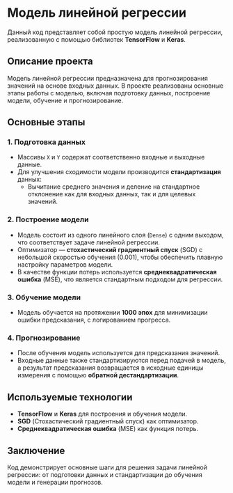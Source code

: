 # Модель линейной регрессии

Данный код представляет собой простую модель линейной регрессии, реализованную с помощью библиотек **TensorFlow** и **Keras**.

## Описание проекта

Модель линейной регрессии предназначена для прогнозирования значений на основе входных данных. В проекте реализованы основные этапы работы с моделью, включая подготовку данных, построение модели, обучение и прогнозирование.

## Основные этапы

### 1. Подготовка данных

- Массивы `X` и `Y` содержат соответственно входные и выходные данные.
- Для улучшения сходимости модели производится **стандартизация** данных:
  - Вычитание среднего значения и деление на стандартное отклонение как для входных данных, так и для целевых значений.

### 2. Построение модели

- Модель состоит из одного линейного слоя (`Dense`) с одним выходом, что соответствует задаче линейной регрессии.
- Оптимизатор — **стохастический градиентный спуск** (SGD) с небольшой скоростью обучения (0.001), чтобы обеспечить плавную настройку параметров модели.
- В качестве функции потерь используется **среднеквадратическая ошибка** (MSE), что является стандартным подходом для регрессии.

### 3. Обучение модели

- Модель обучается на протяжении **1000 эпох** для минимизации ошибки предсказания, с логированием прогресса.

### 4. Прогнозирование

- После обучения модель используется для предсказания значений.
- Входные данные также стандартизируются перед подачей в модель, а результат предсказания возвращается в исходные единицы измерения с помощью **обратной дестандартизации**.

## Используемые технологии

- **TensorFlow** и **Keras** для построения и обучения модели.
- **SGD** (Стохастический градиентный спуск) как оптимизатор.
- **Среднеквадратическая ошибка** (MSE) как функция потерь.

## Заключение

Код демонстрирует основные шаги для решения задачи линейной регрессии: от подготовки данных и стандартизации до обучения модели и генерации прогнозов.
